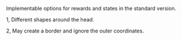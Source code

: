 Implementable options for rewards and states in the standard version.

1, Different shapes around the head. 

2, May create a border and ignore the outer coordinates.
